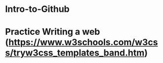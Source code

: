 # Intro-to-Github
# Practice Writing a web (https://www.w3schools.com/w3css/tryw3css_templates_band.htm)
